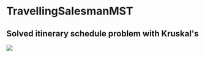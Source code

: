 # TravellingSalesmanMST
## Solved itinerary schedule problem with Kruskal's 
![](https://imgur.com/a/i77sxcU.png)

